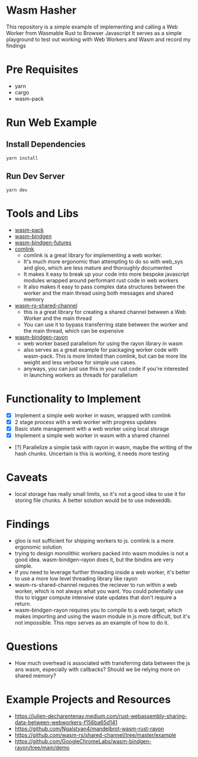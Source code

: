# Wasm Hasher
This repository is a simple example of implementing and calling a Web Worker from Wasmable Rust to Browser Javascript 
It serves as a simple playground to test out working with Web Workers and Wasm and record my findings

# Pre Requisites
- yarn
- cargo
- wasm-pack

# Run Web Example

## Install Dependencies

`yarn install`

## Run Dev Server

`yarn dev`

# Tools and Libs

- [wasm-pack](https://rustwasm.github.io/wasm-pack/installer/)
- [wasm-bindgen](https://rustwasm.github.io/docs/wasm-bindgen/)
- [wasm-bindgen-futures](https://rustwasm.github.io/docs/wasm-bindgen/examples/futures.html)
- [comlink](https://github.com/GoogleChromeLabs/comlink)
  - comlink is a great library for implementing a web worker. 
  - It's much more ergonomic than attempting to do so with web_sys and gloo, which are less mature and thoroughly documented
  - It makes it easy to break up your code into more bespoke javascript modules wrapped around performant rust code in web workers
  - It also makes it easy to pass complex data structures between the worker and the main thread using both messages and shared memory
- [wasm-rs-shared-channel](https://docs.rs/wasm-rs-shared-channel/latest/wasm_rs_shared_channel/)
  - this is a great library for creating a shared channel between a Web Worker and the main thread
  - You can use it to bypass transferring state between the worker and the main thread, which can be expensive
- [wasm-bindgen-rayon](https://github.com/GoogleChromeLabs/wasm-bindgen-rayon/tree/main)
  - web worker based parallelism for using the rayon library in wasm
  - also serves as a great example for packaging worker code with wasm-pack. This is more limited than comlink, but can be more lite weight and less verbose for simple use cases.
  - anyways, you can just use this in your rust code if you're interested in launching workers as threads for parallelism

# Functionality to Implement
- [x] Implement a simple web worker in wasm, wrapped with comlink
- [x] 2 stage process with a web worker with progress updates
- [x] Basic state management with a web worker using local storage
- [x] Implement a simple web worker in wasm with a shared channel
- [?] Parallelize a simple task with rayon in wasm, maybe the writing of the hash chunks. Uncertain is this is working, it needs more testing

# Caveats
- local storage has really small limits, so it's not a good idea to use it for storing file chunks. A better solution would be to use indexeddb.
  
# Findings 
- gloo is not sufficient for shipping workers to js. comlink is a more ergonomic solution
- trying to design monolithic workers packed into wasm modules is not a good idea. wasm-bindgen-rayon does it, but the bindins are very simple.
- if you need to leverage further threading inside a web worker, it's better to use a more low level threading library like rayon
- wasm-rs-shared-channel requires the reciever to run within a web worker, which is not always what you want. You could potentially use this to trigger compute intensive state updates that don't require a return.
- wasm-bindgen-rayon requires you to compile to a web target, which makes importing and using the wasm module in js more difficult, but it's not impossible. This repo serves as an example of how to do it.

# Questions
- How much overhead is associated with transferring data between the js ans wasm, especially with callbacks? Should we be relying more on shared memory?

# Example Projects and Resources
- https://julien-decharentenay.medium.com/rust-webassembly-sharing-data-between-webworkers-f156ba65d141
- https://github.com/Ngalstyan4/mandelbrot-wasm-rust-rayon
- https://github.com/wasm-rs/shared-channel/tree/master/example
- https://github.com/GoogleChromeLabs/wasm-bindgen-rayon/tree/main/demo
